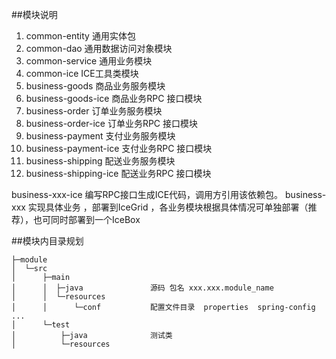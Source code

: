 ##模块说明

1. common-entity 通用实体包
2. common-dao    通用数据访问对象模块
3. common-service  通用业务模块
4. common-ice ICE工具类模块
5. business-goods 商品业务服务模块
6. business-goods-ice 商品业务RPC 接口模块
7. business-order 订单业务服务模块
8. business-order-ice 订单业务RPC 接口模块
9. business-payment 支付业务服务模块
10. business-payment-ice 支付业务RPC 接口模块
11. business-shipping 配送业务服务模块
12. business-shipping-ice 配送业务RPC 接口模块

business-xxx-ice 编写RPC接口生成ICE代码，调用方引用该依赖包。
business-xxx 实现具体业务 ，部署到IceGrid ，各业务模块根据具体情况可单独部署（推荐），也可同时部署到一个IceBox


##模块内目录规划

```
├─module                                                                                                                                                                                                                                                   
│  └─src                                                                                                                                                                                                                                                         
│      ├─main                                                                                                                                                                                                                                                                                        
│      │  ├─java               源码 包名 xxx.xxx.module_name                                                                                                                                                                                                                                
│      │  └─resources                                                                                                                                                                                                                                           
│      │      └─conf           配置文件目录  properties  spring-config ...                                                                                                                                                                                                                                
│      └─test                                                                                                                                                                                                                                                    
│          ├─java              测试类                                                                                                                                                                                                                                  
│          └─resources                                                                                                                                                                                                                                           
 
```
